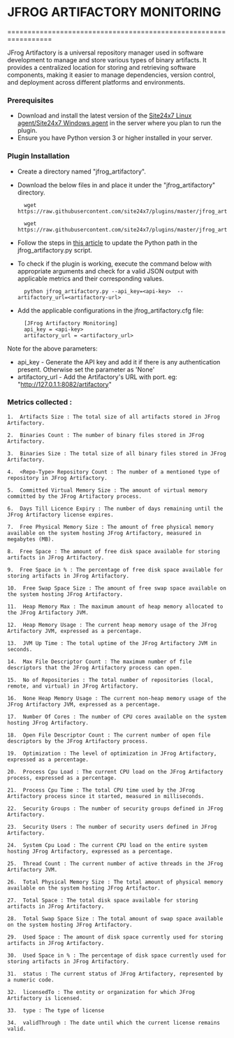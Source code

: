 # JFROG ARTIFACTORY MONITORING

=================================================================

JFrog Artifactory is a universal repository manager used in software development to manage and store various types of binary artifacts. It provides a centralized location for storing and retrieving software components, making it easier to manage dependencies, version control, and deployment across different platforms and environments.

### Prerequisites

- Download and install the latest version of the [Site24x7 Linux agent/Site24x7 Windows agent](https://www.site24x7.com/app/client#/admin/inventory/add-monitor) in the server where you plan to run the plugin.
- Ensure you have Python version 3 or higher installed in your server. 

### Plugin Installation 

- Create a directory named "jfrog_artifactory".
- Download the below files in and place it under the "jfrog_artifactory" directory.

		wget https://raw.githubusercontent.com/site24x7/plugins/master/jfrog_artifactory/jfrog_artifactory.py

		wget https://raw.githubusercontent.com/site24x7/plugins/master/jfrog_artifactory/jfrog_artifactory.cfg

- Follow the steps in [this article](https://support.site24x7.com/portal/en/kb/articles/updating-python-path-in-a-plugin-script-for-linux-servers) to update the Python path in the jfrog_artifactory.py script.

- To check if the plugin is working, execute the command below with appropriate arguments and check for a valid JSON output with applicable metrics and their corresponding values.  

		python jfrog_artifactory.py --api_key=<api-key>  --artifactory_url=<artifactory-url>

- Add the applicable configurations in the jfrog_artifactory.cfg file:

		[JFrog Artifactory Monitoring]
		api_key = <api-key> 
		artifactory_url = <artifactory_url>
Note for the above parameters:

 - api_key - Generate the API key and add it if there is any authentication present. Otherwise set the parameter as 'None'
 - artifactory_url - Add the Artifactory's URL with port. 
eg: "http://127.0.1.1:8082/artifactory"
		
### Metrics collected :

	1.  Artifacts Size : The total size of all artifacts stored in JFrog Artifactory.

	2.  Binaries Count : The number of binary files stored in JFrog Artifactory.

	3.  Binaries Size : The total size of all binary files stored in JFrog Artifactory.

	4.  <Repo-Type> Repository Count : The number of a mentioned type of repository in JFrog Artifactory.

	5.  Committed Virtual Memory Size : The amount of virtual memory committed by the JFrog Artifactory process.

	6.  Days Till Licence Expiry : The number of days remaining until the JFrog Artifactory license expires.

	7.  Free Physical Memory Size : The amount of free physical memory available on the system hosting JFrog Artifactory, measured in megabytes (MB).

	8.  Free Space : The amount of free disk space available for storing artifacts in JFrog Artifactory.
	
	9.  Free Space in % : The percentage of free disk space available for storing artifacts in JFrog Artifactory.

	10.  Free Swap Space Size : The amount of free swap space available on the system hosting JFrog Artifactory.

	11.  Heap Memory Max : The maximum amount of heap memory allocated to the JFrog Artifactory JVM.

	12.  Heap Memory Usage : The current heap memory usage of the JFrog Artifactory JVM, expressed as a percentage.

	13.  JVM Up Time : The total uptime of the JFrog Artifactory JVM in seconds.

	14.  Max File Descriptor Count : The maximum number of file descriptors that the JFrog Artifactory process can open.

	15.  No of Repositories : The total number of repositories (local, remote, and virtual) in JFrog Artifactory.

	16.  None Heap Memory Usage : The current non-heap memory usage of the JFrog Artifactory JVM, expressed as a percentage.

	17.  Number Of Cores : The number of CPU cores available on the system hosting JFrog Artifactory.

	18.  Open File Descriptor Count : The current number of open file descriptors by the JFrog Artifactory process.

	19.  Optimization : The level of optimization in JFrog Artifactory, expressed as a percentage.

	20.  Process Cpu Load : The current CPU load on the JFrog Artifactory process, expressed as a percentage.

	21.  Process Cpu Time : The total CPU time used by the JFrog Artifactory process since it started, measured in milliseconds.

	22.  Security Groups : The number of security groups defined in JFrog Artifactory.

	23.  Security Users : The number of security users defined in JFrog Artifactory.

	24.  System Cpu Load : The current CPU load on the entire system hosting JFrog Artifactory, expressed as a percentage.

	25.  Thread Count : The current number of active threads in the JFrog Artifactory JVM.

	26.  Total Physical Memory Size : The total amount of physical memory available on the system hosting JFrog Artifactor.

	27.  Total Space : The total disk space available for storing artifacts in JFrog Artifactory.

	28.  Total Swap Space Size : The total amount of swap space available on the system hosting JFrog Artifactory.

	29.  Used Space : The amount of disk space currently used for storing artifacts in JFrog Artifactory.

	30.  Used Space in % : The percentage of disk space currently used for storing artifacts in JFrog Artifactory.

	31.  status : The current status of JFrog Artifactory, represented by a numeric code.

	32.  licensedTo : The entity or organization for which JFrog Artifactory is licensed.

	33.  type : The type of license

	34.  validThrough : The date until which the current license remains valid.
